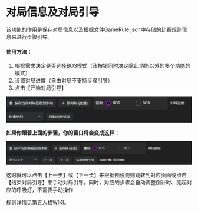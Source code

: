 # 对局信息及对局引导

该功能的作用是保存对局信息以及根据文件GameRule.json中存储的比赛规则信息来进行步骤引导。

#### 使用方法：
1. 根据需求决定是否选择BO3模式（该按钮同时决定除此功能以外的多个功能的模式）
2. 设置对局进度（自由对局不支持步骤引导）
3. 点击【开始对局引导】

‍![对局引导 未开始](images/对局引导_未开始.png)

**如果你跟着上面的步骤，你的窗口将会变成这样：**

![对局引导 已开始](images/对局引导_已开始.png)

这时就可以点击【上一步】或【下一步】来根据预设规则跳转到对应页面或点击【结束对局引导】来手动对局引导，同时，对应的步骤会自动调整倒计时、亮起对应的呼吸灯，不需要手动操作

规则详情见[第五人格WIKI](https://wiki.biligame.com/dwrg/%E6%AF%94%E8%B5%9B%E8%A7%84%E5%88%99)。

‍

